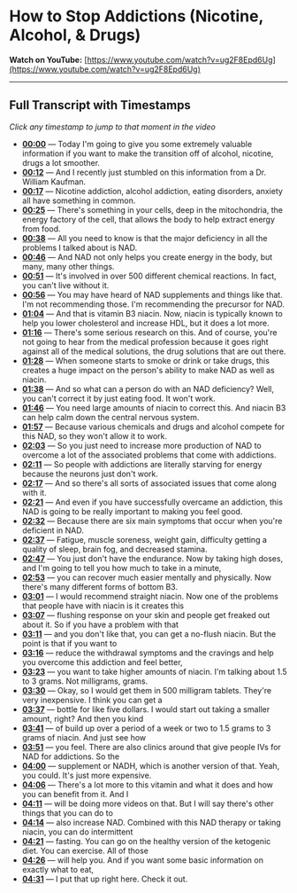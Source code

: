 # How to Stop Addictions (Nicotine, Alcohol, & Drugs)

**Watch on YouTube:** [https://www.youtube.com/watch?v=ug2F8Epd6Ug](https://www.youtube.com/watch?v=ug2F8Epd6Ug)

---

## Full Transcript with Timestamps

*Click any timestamp to jump to that moment in the video*

- **[00:00](https://www.youtube.com/watch?v=ug2F8Epd6Ug&t=0s)** — Today I'm going to give you some extremely valuable information if you want to make the transition off of alcohol, nicotine, drugs a lot smoother.
- **[00:12](https://www.youtube.com/watch?v=ug2F8Epd6Ug&t=12s)** — And I recently just stumbled on this information from a Dr. William Kaufman.
- **[00:17](https://www.youtube.com/watch?v=ug2F8Epd6Ug&t=17s)** — Nicotine addiction, alcohol addiction, eating disorders, anxiety all have something in common.
- **[00:25](https://www.youtube.com/watch?v=ug2F8Epd6Ug&t=25s)** — There's something in your cells, deep in the mitochondria, the energy factory of the cell, that allows the body to help extract energy from food.
- **[00:38](https://www.youtube.com/watch?v=ug2F8Epd6Ug&t=38s)** — All you need to know is that the major deficiency in all the problems I talked about is NAD.
- **[00:46](https://www.youtube.com/watch?v=ug2F8Epd6Ug&t=46s)** — And NAD not only helps you create energy in the body, but many, many other things.
- **[00:51](https://www.youtube.com/watch?v=ug2F8Epd6Ug&t=51s)** — It's involved in over 500 different chemical reactions. In fact, you can't live without it.
- **[00:56](https://www.youtube.com/watch?v=ug2F8Epd6Ug&t=56s)** — You may have heard of NAD supplements and things like that. I'm not recommending those. I'm recommending the precursor for NAD.
- **[01:04](https://www.youtube.com/watch?v=ug2F8Epd6Ug&t=64s)** — And that is vitamin B3 niacin. Now, niacin is typically known to help you lower cholesterol and increase HDL, but it does a lot more.
- **[01:16](https://www.youtube.com/watch?v=ug2F8Epd6Ug&t=76s)** — There's some serious research on this. And of course, you're not going to hear from the medical profession because it goes right against all of the medical solutions, the drug solutions that are out there.
- **[01:28](https://www.youtube.com/watch?v=ug2F8Epd6Ug&t=88s)** — When someone starts to smoke or drink or take drugs, this creates a huge impact on the person's ability to make NAD as well as niacin.
- **[01:38](https://www.youtube.com/watch?v=ug2F8Epd6Ug&t=98s)** — And so what can a person do with an NAD deficiency? Well, you can't correct it by just eating food. It won't work.
- **[01:46](https://www.youtube.com/watch?v=ug2F8Epd6Ug&t=106s)** — You need large amounts of niacin to correct this. And niacin B3 can help calm down the central nervous system.
- **[01:57](https://www.youtube.com/watch?v=ug2F8Epd6Ug&t=117s)** — Because various chemicals and drugs and alcohol compete for this NAD, so they won't allow it to work.
- **[02:03](https://www.youtube.com/watch?v=ug2F8Epd6Ug&t=123s)** — So you just need to increase more production of NAD to overcome a lot of the associated problems that come with addictions.
- **[02:11](https://www.youtube.com/watch?v=ug2F8Epd6Ug&t=131s)** — So people with addictions are literally starving for energy because the neurons just don't work.
- **[02:17](https://www.youtube.com/watch?v=ug2F8Epd6Ug&t=137s)** — And so there's all sorts of associated issues that come along with it.
- **[02:21](https://www.youtube.com/watch?v=ug2F8Epd6Ug&t=141s)** — And even if you have successfully overcame an addiction, this NAD is going to be really important to making you feel good.
- **[02:32](https://www.youtube.com/watch?v=ug2F8Epd6Ug&t=152s)** — Because there are six main symptoms that occur when you're deficient in NAD.
- **[02:37](https://www.youtube.com/watch?v=ug2F8Epd6Ug&t=157s)** — Fatigue, muscle soreness, weight gain, difficulty getting a quality of sleep, brain fog, and decreased stamina.
- **[02:47](https://www.youtube.com/watch?v=ug2F8Epd6Ug&t=167s)** — You just don't have the endurance. Now by taking high doses, and I'm going to tell you how much to take in a minute,
- **[02:53](https://www.youtube.com/watch?v=ug2F8Epd6Ug&t=173s)** — you can recover much easier mentally and physically. Now there's many different forms of bottom B3.
- **[03:01](https://www.youtube.com/watch?v=ug2F8Epd6Ug&t=181s)** — I would recommend straight niacin. Now one of the problems that people have with niacin is it creates this
- **[03:07](https://www.youtube.com/watch?v=ug2F8Epd6Ug&t=187s)** — flushing response on your skin and people get freaked out about it. So if you have a problem with that
- **[03:11](https://www.youtube.com/watch?v=ug2F8Epd6Ug&t=191s)** — and you don't like that, you can get a no-flush niacin. But the point is that if you want to
- **[03:16](https://www.youtube.com/watch?v=ug2F8Epd6Ug&t=196s)** — reduce the withdrawal symptoms and the cravings and help you overcome this addiction and feel better,
- **[03:23](https://www.youtube.com/watch?v=ug2F8Epd6Ug&t=203s)** — you want to take higher amounts of niacin. I'm talking about 1.5 to 3 grams. Not milligrams, grams.
- **[03:30](https://www.youtube.com/watch?v=ug2F8Epd6Ug&t=210s)** — Okay, so I would get them in 500 milligram tablets. They're very inexpensive. I think you can get a
- **[03:37](https://www.youtube.com/watch?v=ug2F8Epd6Ug&t=217s)** — bottle for like five dollars. I would start out taking a smaller amount, right? And then you kind
- **[03:41](https://www.youtube.com/watch?v=ug2F8Epd6Ug&t=221s)** — of build up over a period of a week or two to 1.5 grams to 3 grams of niacin. And just see how
- **[03:51](https://www.youtube.com/watch?v=ug2F8Epd6Ug&t=231s)** — you feel. There are also clinics around that give people IVs for NAD for addictions. So the
- **[04:00](https://www.youtube.com/watch?v=ug2F8Epd6Ug&t=240s)** — supplement or NADH, which is another version of that. Yeah, you could. It's just more expensive.
- **[04:06](https://www.youtube.com/watch?v=ug2F8Epd6Ug&t=246s)** — There's a lot more to this vitamin and what it does and how you can benefit from it. And I
- **[04:11](https://www.youtube.com/watch?v=ug2F8Epd6Ug&t=251s)** — will be doing more videos on that. But I will say there's other things that you can do to
- **[04:14](https://www.youtube.com/watch?v=ug2F8Epd6Ug&t=254s)** — also increase NAD. Combined with this NAD therapy or taking niacin, you can do intermittent
- **[04:21](https://www.youtube.com/watch?v=ug2F8Epd6Ug&t=261s)** — fasting. You can go on the healthy version of the ketogenic diet. You can exercise. All of those
- **[04:26](https://www.youtube.com/watch?v=ug2F8Epd6Ug&t=266s)** — will help you. And if you want some basic information on exactly what to eat,
- **[04:31](https://www.youtube.com/watch?v=ug2F8Epd6Ug&t=271s)** — I put that up right here. Check it out.
